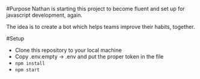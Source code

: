 #Purpose
Nathan is starting this project to become fluent and set up for javascript development, again.

The idea is to create a bot which helps teams improve their habits, together.


#Setup
- Clone this repository to your local machine
- Copy .env.empty -> .env and put the proper token in the file
- `npm install`
- `npm start`

